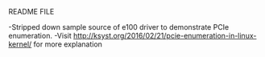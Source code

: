 README FILE

-Stripped down sample source of e100 driver to demonstrate PCIe enumeration.
-Visit http://ksyst.org/2016/02/21/pcie-enumeration-in-linux-kernel/ for more explanation
